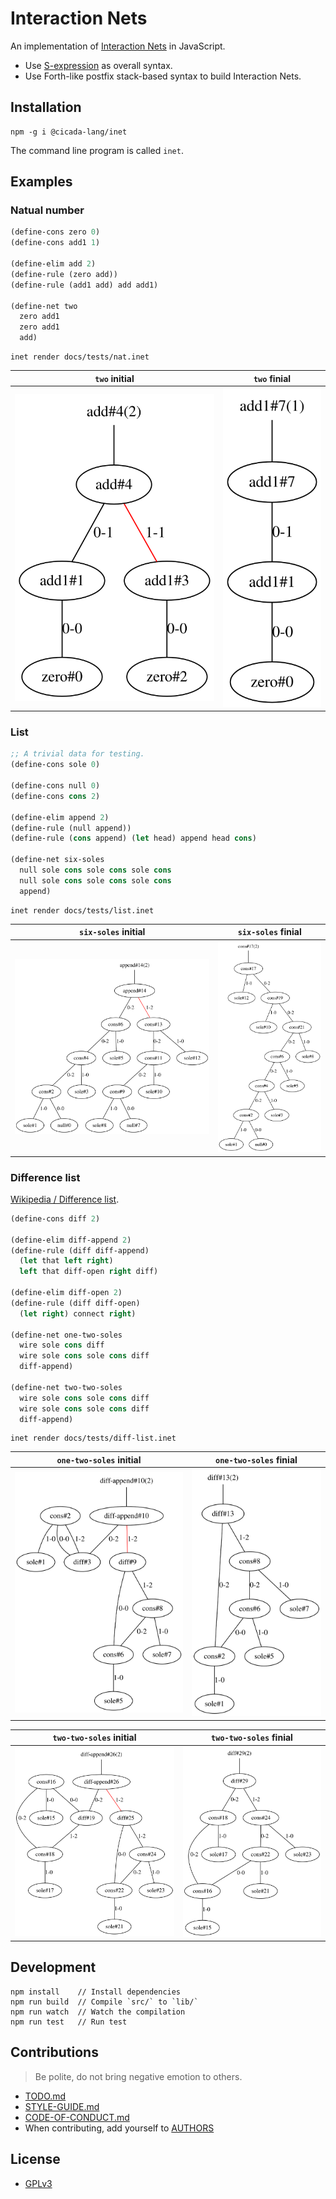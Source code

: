 # Interaction Nets

An implementation of [Interaction Nets](https://en.wikipedia.org/wiki/Interaction_nets) in JavaScript.

- Use [S-expression](https://github.com/cicada-lang/sexp) as overall syntax.
- Use Forth-like postfix stack-based syntax to build Interaction Nets.

## Installation

```
npm -g i @cicada-lang/inet
```

The command line program is called `inet`.

## Examples

### Natual number

```clojure
(define-cons zero 0)
(define-cons add1 1)

(define-elim add 2)
(define-rule (zero add))
(define-rule (add1 add) add add1)

(define-net two
  zero add1
  zero add1
  add)
```

```
inet render docs/tests/nat.inet
```

|               `two` initial                |               `two` finial                |
| :----------------------------------------: | :---------------------------------------: |
| ![](./docs/tests/nat.inet.two.initial.svg) | ![](./docs/tests/nat.inet.two.finial.svg) |

### List

```clojure
;; A trivial data for testing.
(define-cons sole 0)

(define-cons null 0)
(define-cons cons 2)

(define-elim append 2)
(define-rule (null append))
(define-rule (cons append) (let head) append head cons)

(define-net six-soles
  null sole cons sole cons sole cons
  null sole cons sole cons sole cons
  append)
```

```
inet render docs/tests/list.inet
```

|                `six-soles` initial                |                `six-soles` finial                |
| :-----------------------------------------------: | :----------------------------------------------: |
| ![](./docs/tests/list.inet.six-soles.initial.svg) | ![](./docs/tests/list.inet.six-soles.finial.svg) |

### Difference list

[Wikipedia / Difference list](https://en.wikipedia.org/wiki/Difference_list).

```clojure
(define-cons diff 2)

(define-elim diff-append 2)
(define-rule (diff diff-append)
  (let that left right)
  left that diff-open right diff)

(define-elim diff-open 2)
(define-rule (diff diff-open)
  (let right) connect right)

(define-net one-two-soles
  wire sole cons diff
  wire sole cons sole cons diff
  diff-append)

(define-net two-two-soles
  wire sole cons sole cons diff
  wire sole cons sole cons diff
  diff-append)
```

```
inet render docs/tests/diff-list.inet
```

|                  `one-two-soles` initial                   |                  `one-two-soles` finial                   |
| :--------------------------------------------------------: | :-------------------------------------------------------: |
| ![](./docs/tests/diff-list.inet.one-two-soles.initial.svg) | ![](./docs/tests/diff-list.inet.one-two-soles.finial.svg) |

|                  `two-two-soles` initial                   |                  `two-two-soles` finial                   |
| :--------------------------------------------------------: | :-------------------------------------------------------: |
| ![](./docs/tests/diff-list.inet.two-two-soles.initial.svg) | ![](./docs/tests/diff-list.inet.two-two-soles.finial.svg) |

## Development

```
npm install    // Install dependencies
npm run build  // Compile `src/` to `lib/`
npm run watch  // Watch the compilation
npm run test   // Run test
```

## Contributions

> Be polite, do not bring negative emotion to others.

- [TODO.md](TODO.md)
- [STYLE-GUIDE.md](STYLE-GUIDE.md)
- [CODE-OF-CONDUCT.md](CODE-OF-CONDUCT.md)
- When contributing, add yourself to [AUTHORS](AUTHORS)

## License

- [GPLv3](LICENSE)
